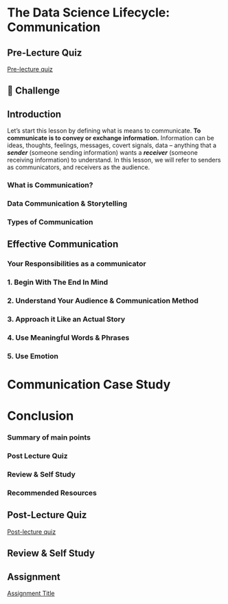 # The Data Science Lifecycle: Communication

## Pre-Lecture Quiz

[Pre-lecture quiz]()

## 🚀 Challenge

## Introduction
Let’s start this lesson by defining what is means to communicate. **To communicate is to convey or exchange information.** Information can be ideas, thoughts, feelings, messages, covert signals, data – anything that a **_sender_** (someone sending information) wants a **_receiver_** (someone receiving information) to understand. In this lesson, we will refer to senders as  communicators, and receivers as the audience. 

### What is Communication?

### Data Communication & Storytelling


### Types of Communication


## Effective Communication
### Your Responsibilities as a communicator

### 1. Begin With The End In Mind

### 2. Understand Your Audience & Communication Method


### 3. Approach it Like an Actual Story


### 4. Use Meaningful Words & Phrases


### 5. Use Emotion

# Communication Case Study
# Conclusion
### Summary of main points
### Post Lecture Quiz
### Review & Self Study
### Recommended Resources


## Post-Lecture Quiz

[Post-lecture quiz]()

## Review & Self Study


## Assignment

[Assignment Title](assignment.md)
